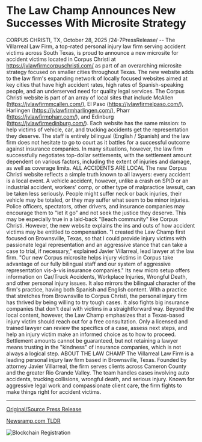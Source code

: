 # The Law Champ Announces New Successes With Microsite Strategy

CORPUS CHRISTI, TX, October 28, 2025 /24-7PressRelease/ -- The Villarreal Law Firm, a top-rated personal injury law firm serving accident victims across South Texas, is proud to announce a new microsite for accident victims located in Corpus Christi at https://jvlawfirmcorpuschristi.com/ as part of an overarching microsite strategy focused on smaller cities throughout Texas. The new website adds to the law firm's expanding network of locally focused websites aimed at key cities that have high accident rates, high rates of Spanish-speaking people, and an underserved need for quality legal services.  The Corpus Christi website is part of an array of local sites that include McAllen (https://jvlawfirmmcallen.com/), El Paso (https://jvlawfirmelpaso.com/), Harlingen (https://jvlawfirmharlingen.com/), Pharr (https://jvlawfirmpharr.com/), and Edinburg (https://jvlawfirmedinburg.com/). Each website has the same mission: to help victims of vehicle, car, and trucking accidents get the representation they deserve. The staff is entirely bilingual (English / Spanish) and the law firm does not hesitate to go to court as it battles for a successful outcome against insurance companies. In many situations, however, the law firm successfully negotiates top-dollar settlements, with the settlement amount dependent on various factors, including the extent of injuries and damage, as well as coverage limits.  ALL ACCIDENTS ARE LOCAL The new Corpus Christi website reflects a simple truth known to all lawyers: every accident is a local event. A vehicle accident, however, unlike a crash on SPID or an industrial accident, workers' comp, or other type of malpractice lawsuit, can be taken less seriously. People might suffer neck or back injuries, their vehicle may be totaled, or they may suffer what seem to be minor injuries. Police officers, spectators, other drivers, and insurance companies may encourage them to "let it go" and not seek the justice they deserve. This may be especially true in a laid-back "Beach community" like Corpus Christi. However, the new website explains the ins and outs of how accident victims may be entitled to compensation.  "I created the Law Champ first focused on Brownsville, Texas, so that I could provide injury victims with passionate legal representation and an aggressive stance that can take a case to trial, if necessary," explained Javier Villarreal, lead lawyer at the law firm. "Our new Corpus microsite helps injury victims in Corpus take advantage of our fully bilingual staff and our system of aggressive representation vis-à-vis insurance companies."  Its new micro setup offers information on Car/Truck Accidents, Workplace Injuries, Wrongful Death, and other personal injury issues. It also mirrors the bilingual character of the firm's practice, having both Spanish and English content. With a practice that stretches from Brownsville to Corpus Christi, the personal injury firm has thrived by being willing to try tough cases. It also fights big insurance companies that don't deal with victims in a straightforward way. Beyond the local content, however, the Law Champ emphasizes that a Texas-based injury victim should reach out for a free consultation. Only a licensed and trained lawyer can review the specifics of a case, assess next steps, and help an injury victim make an informed choice as to how to proceed. Settlement amounts cannot be guaranteed, but not retaining a lawyer means trusting in the "kindness" of insurance companies, which is not always a logical step.  ABOUT THE LAW CHAMP  The Villarreal Law Firm is a leading personal injury law firm based in Brownsville, Texas. Founded by attorney Javier Villarreal, the firm serves clients across Cameron County and the greater Rio Grande Valley. The team handles cases involving auto accidents, trucking collisions, wrongful death, and serious injury. Known for aggressive legal work and compassionate client care, the firm fights to make things right for accident victims. 

---

[Original/Source Press Release](https://www.24-7pressrelease.com/press-release/528089/the-law-champ-announces-new-successes-with-microsite-strategy)
                    

[Newsramp.com TLDR](https://newsramp.com/curated-news/law-firm-expands-local-legal-services-to-corpus-christi-accident-victims/dccf77a9a2509ac405f1c843cb6bd961) 

 

 



![Blockchain Registration](https://cdn.newsramp.app/24-7PressRelease/qrcode/2510/28/glee7cSJ.webp)